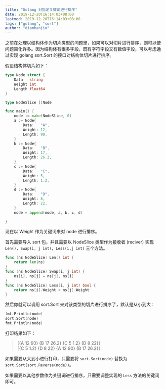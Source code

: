 ```yaml
---
title: "Golang 对指定关键词进行排序"
date: 2019-12-20T16:14:03+08:00
lastmod: 2019-12-20T16:14:03+08:00
tags: ["golang", "sort"]
author: "dianbanjiu"
---
```


之前在处理以结构体作为切片类型的问题里，如果可以对切片进行排序，则可以使问题简化许多。因为结构体有很多字段，既有字符字段又有数值字段，可以考虑通过实现 golang sort.Sort 的接口对结构体切片进行排序。  

假设结构体切片如下：  

```go
type Node struct {
	Data   string
	Weight int
	Length float64
}

type NodeSlice []Node

func main() {
	node := make(NodeSlice, 0)
	a := Node{
		Data:   "A",
		Weight: 12,
		Length: 90,
	}
	b := Node{
		Data:   "B",
		Weight: 17,
		Length: 26.2,
	}
	c := Node{
		Data:   "C",
		Weight: 5,
		Length: 1.2,
	}
	d := Node{
		Data:   "D",
		Weight: 8,
		Length: 22,
	}
	node = append(node, a, b, c, d)

}
```

现在以 Weight 作为关键词来对 node 进行排序。  

首先需要导入 sort 包，并且需要以 NodeSlice 类型作为接收者 (reciver) 实现 `Len()`，`Swap(i, j int)`，`Less(i,j int)` 三个方法。  

```go
func (ns NodeSlice) Len() int {
	return len(ns)
}
func (ns NodeSlice) Swap(i, j int) {
	ns[i], ns[j] = ns[j], ns[i]
}
func (ns NodeSlice) Less(i, j int) bool {
	return ns[i].Weight < ns[j].Weight
}
```

然后你就可以调用 sort.Sort 来对该类型的切片进行排序了，默认是从小到大：  

```go
fmt.Println(node)
sort.Sort(node)
fmt.Println(node)
```

打印结果如下：  

> [{A 12 90} {B 17 26.2} {C 5 1.2} {D 8 22}]  
> [{C 5 1.2} {D 8 22} {A 12 90} {B 17 26.2}]


如果需要从大到小进行打印，只需要将 `sort.Sort(node)` 替换为 `sort.Sort(sort.Reverse(node))`。  

如果需要以其他参数作为关键词进行排序，只需要调整实现的 `Less` 方法的关键词即可。  
